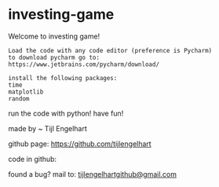 # investing-game
Welcome to investing game!


	Load the code with any code editor (preference is Pycharm)
	to download pycharm go to:
	https://www.jetbrains.com/pycharm/download/
	
	install the following packages:
	time
	matplotlib
	random

run the code with python!
have fun!


made by ~ Tijl Engelhart

github page:
https://github.com/tijlengelhart

code in github:


found a bug?
mail to:
tijlengelhartgithub@gmail.com






